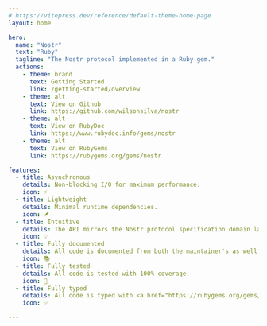 ```yaml
---
# https://vitepress.dev/reference/default-theme-home-page
layout: home

hero:
  name: "Nostr"
  text: "Ruby"
  tagline: "The Nostr protocol implemented in a Ruby gem."
  actions:
    - theme: brand
      text: Getting Started
      link: /getting-started/overview
    - theme: alt
      text: View on Github
      link: https://github.com/wilsonsilva/nostr
    - theme: alt
      text: View on RubyDoc
      link: https://www.rubydoc.info/gems/nostr
    - theme: alt
      text: View on RubyGems
      link: https://rubygems.org/gems/nostr

features:
  - title: Asynchronous
    details: Non-blocking I/O for maximum performance.
    icon: ⚡
  - title: Lightweight
    details: Minimal runtime dependencies.
    icon: 🪶
  - title: Intuitive
    details: The API mirrors the Nostr protocol specification domain language.
    icon: 💡
  - title: Fully documented
    details: All code is documented from both the maintainer's as well as the consumer's perspective.
    icon: 📚
  - title: Fully tested
    details: All code is tested with 100% coverage.
    icon: 🧪
  - title: Fully typed
    details: All code is typed with <a href="https://rubygems.org/gems/rbs" target="_blank">RBS</a> with the help of <a href="https://rubygems.org/gems/typeprof" target="_blank">TypeProf</a>. Type correctness is enforced by <a href="https://rubygems.org/gems/steep" target="_blank">Steep</a>.
    icon: ✅

---
```


